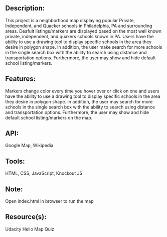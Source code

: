 ## Description: 

This project is a neighborhood map displaying popular Private, Independent, and Quacker schools in Philadelphia, PA and surrounding areas. Deafult listings/markers are displayed based on the most well known private, independent, and quakers schools known in PA. Users have the ability to use a drawing tool to display specific schools in the area they desire in polygon shape. In addition, the user make search for more schools in the single search box with the ability to search using distance and transportation options. Furthermore, the user may show and hide default school listing/markers. 

## Features: 

Markers change color every time you hover over or click on one and users have the ability to use a drawing tool to display specific schools in the area they desire in polygon shape. In addition, the user may search for more schools in the single search box with the ability to search using distance and transportation options. Furthermore, the user may show and hide default school listing/markers on the map.

## API: 

Google Map, Wikipedia

## Tools: 

HTML, CSS, JavaScript, Knockout JS

## Note: 

Open index.html in browser to run the map

## Resource(s): 

Udacity Hello Map Quiz
